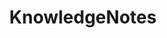 ---
title: "KnowledgeNotes"
description: ""
slug: "knowledgeNotes"
style:
    background: "#2a9d8f"
    color: "#fff"
---